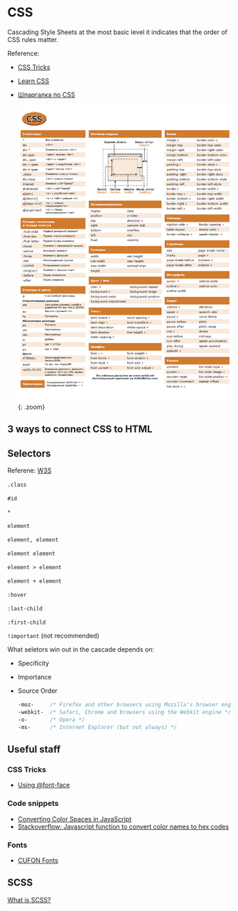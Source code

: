 # CSS

Cascading Style Sheets at the most basic level it indicates that the order of CSS rules matter.

Reference:

+ [CSS Tricks](https://css-tricks.com/almanac/)
+ [Learn CSS](https://web.dev/learn/css/)
+ [Шпаргалка по CSS](https://www.exlab.net/tools/sheets/css.html)

    ![css(rus)](css(rus).png){: .zoom}

## 3 ways to connect CSS to HTML

## Selectors

Referene: [W3S](https://www.w3schools.com/cssref/css_selectors.asp)

`.class`

`#id`

`*`

`element`

`element, element`

`element element`

`element > element`

`element + element`

`:hover`

`:last-child`

`:first-child`

`!important` (not recommended)

What seletors win out in the cascade depends on:

+ Specificity
+ Importance
+ Source Order

    ```css
    -moz-     /* Firefox and other browsers using Mozilla's browser engine */
    -webkit-  /* Safari, Chrome and browsers using the Webkit engine */
    -o-       /* Opera */
    -ms-      /* Internet Explorer (but not always) */
    ```

## Useful staff

### CSS Tricks

+ [Using @font-face](https://css-tricks.com/snippets/css/using-font-face/)

### Code snippets

+ [Converting Color Spaces in JavaScript](https://css-tricks.com/converting-color-spaces-in-javascript/)
+ [Stackoverflow: Javascript function to convert color names to hex codes](https://stackoverflow.com/questions/1573053/javascript-function-to-convert-color-names-to-hex-codes)

### Fonts

+ [CUFON Fonts](https://www.cufonfonts.com/)

## SCSS

[What is SCSS?](https://stackoverflow.com/questions/46400443/what-is-the-difference-between-css-and-scss)
